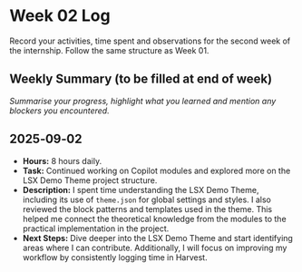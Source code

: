 # Week 02 Log

Record your activities, time spent and observations for the second week of the internship. Follow the same structure as Week 01.

## Weekly Summary (to be filled at end of week)

_Summarise your progress, highlight what you learned and mention any blockers you encountered._

## 2025‑09‑02

- **Hours:** 8 hours daily.
- **Task:** Continued working on Copilot modules and explored more on the LSX Demo Theme project structure.
- **Description:** I spent time understanding the LSX Demo Theme, including its use of `theme.json` for global settings and styles. I also reviewed the block patterns and templates used in the theme. This helped me connect the theoretical knowledge from the modules to the practical implementation in the project.
- **Next Steps:** Dive deeper into the LSX Demo Theme and start identifying areas where I can contribute. Additionally, I will focus on improving my workflow by consistently logging time in Harvest.
